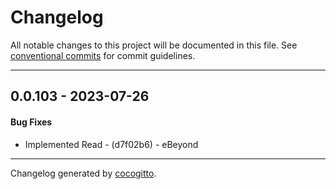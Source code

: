 # Changelog
All notable changes to this project will be documented in this file. See [conventional commits](https://www.conventionalcommits.org/) for commit guidelines.

- - -
## 0.0.103 - 2023-07-26
#### Bug Fixes
- Implemented Read - (d7f02b6) - eBeyond

- - -

Changelog generated by [cocogitto](https://github.com/cocogitto/cocogitto).